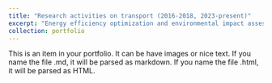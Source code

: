 ```yaml
---
title: "Research activities on transport (2016-2018, 2023-present)"
excerpt: "Energy efficiency optimization and environmental impact assessment of construction vehicle operations. <br/><img src='/images/wheel_loader.png'>"
collection: portfolio
---
```


This is an item in your portfolio. It can be have images or nice text. If you name the file .md, it will be parsed as markdown. If you name the file .html, it will be parsed as HTML. 
